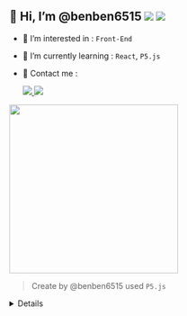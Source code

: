 ## 👋 Hi, I’m @benben6515 [![](https://img.shields.io/static/v1?label=idemy&message=[MTR05]&style=flat&branch=6.x&logo=librarything&colorA=a45&colorB=333)](https://bootcamp.lidemy.com/) [![](https://www.codewars.com/users/z2266109/badges/micro)](https://www.codewars.com/users/z2266109) 

- 👀 I’m interested in : `Front-End` 
- 🌱 I’m currently learning : `React`, `P5.js`
- 🚀 Contact me : 


     [![](https://img.shields.io/static/v1?label=&message=benben6515&style=flat&branch=6.x&logo=mattermost&color=037fc6) ](https://chat.lidemy.com/lidemy/messages/@benben6515) [![](https://img.shields.io/static/v1?label=&message=z2266109&style=flat&branch=6.x&logo=gmail&color=eee) ](mailto:z2266109@gmail.com)


<a target="_blank" href="https://openprocessing.org/sketch/1194583"><img src="https://i.imgur.com/GrmzakT.gif" width=300 /><a>
> Create by @benben6515 used `P5.js`


<details>
  <summary>🚩Achievement</summary>
    <ul>
      <li><a target="_blank" href="https://oj.lidemy.com/">LidemyOJ (LIOJ)</a> : 1001 - 1053 ( all )</li>
      <li><a target="_blank" href="https://lidemy-http-challenge.herokuapp.com/start">Lidemy HTTP Challenge</a> : 01 - 15 ( all )</li>
      <li><a target="_blank" href="https://flukeout.github.io"/>CSS Dinner</a> : 01 - 32 ( all )</li>
      <li><a target="_blank" href="http://flexboxfroggy.com/">Flexbox Froggy</a> : 01 -24 ( all )</li>
    </ul>
</details>

<!---
benben6515/benben6515 is a ✨ special ✨ repository because its `README.md` (this file) appears on your GitHub profile.
You can click the Preview link to take a look at your changes.
--->
